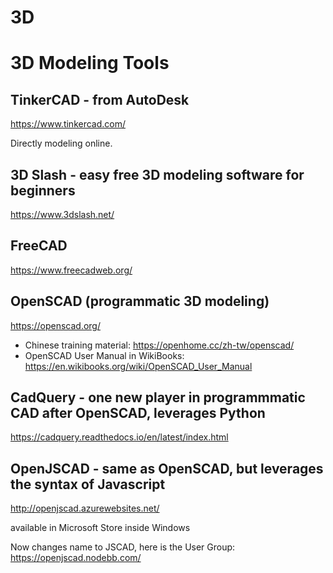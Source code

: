 # 3D

# 3D Modeling Tools

## TinkerCAD - from AutoDesk

https://www.tinkercad.com/

Directly modeling online.

## 3D Slash - easy free 3D modeling software for beginners

https://www.3dslash.net/

## FreeCAD

https://www.freecadweb.org/

## OpenSCAD (programmatic 3D modeling)

https://openscad.org/

- Chinese training material: https://openhome.cc/zh-tw/openscad/
- OpenSCAD User Manual in WikiBooks: https://en.wikibooks.org/wiki/OpenSCAD_User_Manual

## CadQuery - one new player in programmmatic CAD after OpenSCAD, leverages Python

https://cadquery.readthedocs.io/en/latest/index.html

## OpenJSCAD - same as OpenSCAD, but leverages the syntax of Javascript

http://openjscad.azurewebsites.net/

available in Microsoft Store inside Windows

Now changes name to JSCAD, here is the User Group: https://openjscad.nodebb.com/
